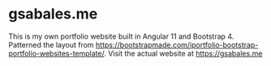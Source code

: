 # gsabales.me

This is my own portfolio website built in Angular 11 and Bootstrap 4. Patterned the layout from https://bootstrapmade.com/iportfolio-bootstrap-portfolio-websites-template/. Visit the actual website at https://gsabales.me

